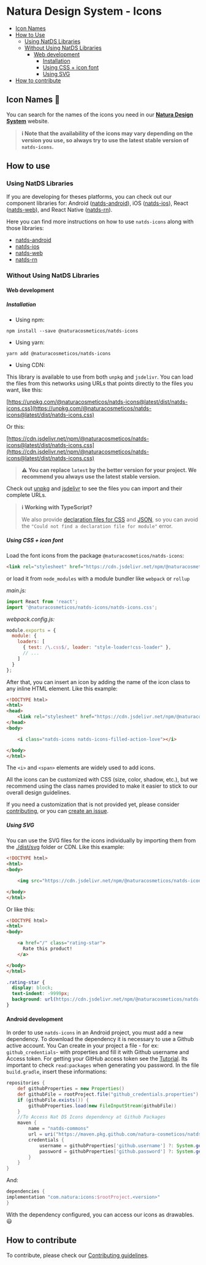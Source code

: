 # Natura Design System - Icons

- [Icon Names](#icon-names-)
- [How to Use](#how-to-use)
    - [Using NatDS Libraries](#using-natds-libraries) 
    - [Without Using NatDS Libraries](#without-using-natds-libraries)
        - [Web development](#web-development)
            - [Installation](#installation)
            - [Using CSS + icon font](#using-css--icon-font)
            - [Using SVG](#using-svg)
- [How to contribute](#how-to-contribute)

## Icon Names 📌

You can search for the names of the icons you need in our **[Natura Design System](https://natds.natura.design/icon-library)** website.

> **ℹ️ Note that the availability of the icons may vary depending on the version you use, so always try to use the latest stable version of `natds-icons`.**

## How to use

### Using NatDS Libraries

If you are developing for theses platforms, you can check out our component libraries for: Android ([natds-android](https://github.com/natura-cosmeticos/natds-android/)), iOS ([natds-ios](https://github.com/natura-cosmeticos/natds-ios/)), React ([natds-web](https://github.com/natura-cosmeticos/natds-js/tree/main/packages/web/)), and React Native ([natds-rn](https://github.com/natura-cosmeticos/natds-rn/)).

Here you can find more instructions on how to use `natds-icons` along with those libraries:

- [natds-android](https://github.com/natura-cosmeticos/natds-android/tree/master/doc/icon-token.md)
- [natds-ios](https://github.com/natura-cosmeticos/natds-ios/blob/master/docs/using-icons.md)
- [natds-web](https://github.com/natura-cosmeticos/natds-js/tree/main/packages/web/docs/icons.md/)
- [natds-rn](https://github.com/natura-cosmeticos/natds-rn/tree/master/docs/Icons.md)


### Without Using NatDS Libraries

#### Web development

##### Installation

- Using npm:

```powershell-interactive
npm install --save @naturacosmeticos/natds-icons
```
- Using yarn:

```powershell-interactive
yarn add @naturacosmeticos/natds-icons
```

- Using CDN:

This library is available to use from both `unpkg` and `jsdelivr`. You can load the files from this networks using URLs that points directly to the files you want, like this:

[https://unpkg.com/@naturacosmeticos/natds-icons@latest/dist/natds-icons.css](https://unpkg.com/@naturacosmeticos/natds-icons@latest/dist/natds-icons.css)

Or this:

[https://cdn.jsdelivr.net/npm/@naturacosmeticos/natds-icons@latest/dist/natds-icons.css](https://cdn.jsdelivr.net/npm/@naturacosmeticos/natds-icons@latest/dist/natds-icons.css)

  >**⚠️ You can replace `latest` by the better version for your project. We recommend you always use the latest stable version.**

Check out [unpkg](https://unpkg.com/browse/@naturacosmeticos/natds-icons@latest/dist/) and [jsdelivr](https://cdn.jsdelivr.net/npm/@naturacosmeticos/natds-icons@latest/dist/) to see the files you can import and their complete URLs.


> **ℹ️ Working with TypeScript?**
>
> We also provide [declaration files for CSS](https://github.com/natura-cosmeticos/natds-commons/blob/master/packages/natds-icons/dist/natds-icons.css.d.ts) and [JSON](https://github.com/natura-cosmeticos/natds-commons/blob/master/packages/natds-icons/dist/natds-icons.json.d.ts), so you can avoid the `"Could not find a declaration file for module"` error.


##### Using CSS + icon font

Load the font icons from the package `@naturacosmeticos/natds-icons`:

```html
<link rel="stylesheet" href="https://cdn.jsdelivr.net/npm/@naturacosmeticos/natds-icons@latest/dist/natds-icons.css">
```

or load it from `node_modules` with a module bundler like `webpack` or `rollup`

*main.js:*
```javascript
import React from 'react';
import '@naturacosmeticos/natds-icons/natds-icons.css';
```

*webpack.config.js:*
```javascript
module.exports = {
  module: {
    loaders: [
      { test: /\.css$/, loader: "style-loader!css-loader" },
      // ...
    ]
  }
};
```

After that, you can insert an icon by adding the name of the icon class to any inline HTML element. Like this example:

```html
<!DOCTYPE html>
<html>
<head>
    <link rel="stylesheet" href="https://cdn.jsdelivr.net/npm/@naturacosmeticos/natds-icons@latest/dist/natds-icons.css">
</head>
<body>

    <i class="natds-icons natds-icons-filled-action-love"></i>

</body>
</html>
```

The `<i>` and `<span>` elements are widely used to add icons.

All the icons can be customized with CSS (size, color, shadow, etc.), but we recommend using the class names provided to make it easier to stick to our overall design guidelines.

If you need a customization that is not provided yet, please consider [contributing](./CONTRIBUTING.md), or you can [create an issue](https://github.com/natura-cosmeticos/natds-commons/issues/new/choose).


##### Using SVG

You can use the SVG files for the icons individually by importing them from the [./dist/svg](./dist/svg) folder or CDN. Like this example:

```html
<!DOCTYPE html>
<html>
<body>

    <img src="https://cdn.jsdelivr.net/npm/@naturacosmeticos/natds-icons@1.0.3/dist/svg/filled-action-rating.svg" alt="star icon">

</body>
</html>
```

Or like this:

```html
<!DOCTYPE html>
<html>
<body>

    <a href="/" class="rating-star">
      Rate this product!
    </a>

</body>
</html>
```

```css
.rating-star {
  display: block;
  text-indent: -9999px;
  background: url(https://cdn.jsdelivr.net/npm/@naturacosmeticos/natds-icons@1.0.3/dist/svg/filled-action-rating.svg);
}
```

#### Android development

In order to use `natds-icons` in an Android project, you must add a new dependency.
To download the dependency it is necessary to use a Github active account. You Can create in your project a file - for ex: `github_credentials`- with properties and fill it with Github username and Access token. For getting your GitHub access token see the [Tutorial](https://docs.github.com/en/free-pro-team@latest/github/authenticating-to-github/creating-a-personal-access-token). Its important to check `read:packages` when generating you password. In the file `build.gradle`, insert these informations:

```gradle
repositories {
    def githubProperties = new Properties()
    def githubFile = rootProject.file("github_credentials.properties")
    if (githubFile.exists()) {
        githubProperties.load(new FileInputStream(githubFile))
    }
    //To Access Nat DS Icons dependency at Github Packages
    maven {
        name = "natds-commons"
        url = uri("https://maven.pkg.github.com/natura-cosmeticos/natds-commons")
        credentials {
            username = githubProperties['github.username'] ?: System.getenv("GITHUB_USERNAME")
            password = githubProperties['github.password'] ?: System.getenv("GITHUB_API_KEY")
        }
    }
}
```
And:

```gradle
dependencies {
implementation "com.natura:icons:$rootProject.<version>"
}
```

With the dependency configured, you can access our icons as drawables. 😃


## How to contribute

To contribute, please check our [Contributing guidelines](./CONTRIBUTING.md).
